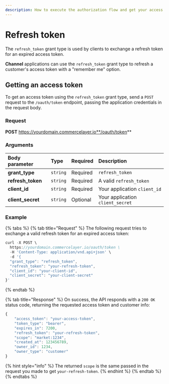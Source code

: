 ```yaml
---
description: How to execute the authorization flow and get your access token
---
```


# Refresh token

The `refresh_token` grant type is used by clients to exchange a refresh token for an expired access token. 

**Channel** applications can use the `refresh_token` grant type to refresh a customer's access token with a "remember me" option.

## Getting an access token

To get an access token using the `refresh_token` grant type, send a `POST` request to the `/oauth/token` endpoint, passing the application credentials in the request body.

### Request

**POST** https://yourdomain.commercelayer.io**/oauth/token**

### Arguments

| Body parameter | Type | Required | Description |
| :--- | :--- | :--- | :--- |
| **grant\_type** | `string` | Required | `refresh_token` |
| **refresh\_token** | `string` | Required | A valid `refresh_token` |
| **client\_id** | `string` | Required | Your application `client_id` |
| **client\_secret** | `string` | Optional | Your application `client_secret` |

### Example

{% tabs %}
{% tab title="Request" %}
The following request tries to exchange a valid refresh token for an expired access token:

```javascript
curl -X POST \
  https://yourdomain.commercelayer.io/oauth/token \
  -H 'Content-Type: application/vnd.api+json' \
  -d '{
  "grant_type": "refresh_token",
  "refresh_token": "your-refresh-token",
  "client_id": "your-client-id",
  "client_secret": "your-client-secret"
}'
```
{% endtab %}

{% tab title="Response" %}
On success, the API responds with a `200 OK` status code, returning the requested access token and customer info:

```javascript
{
    "access_token": "your-access-token",
    "token_type": "bearer",
    "expires_in": 7200,
    "refresh_token": "your-refresh-token",
    "scope": "market:1234",
    "created_at": 123456789,
    "owner_id": 1234,
    "owner_type": "customer"
}
```

{% hint style="info" %}
The returned `scope` is the same passed in the request you made to get `your-refresh-token`.
{% endhint %}
{% endtab %}
{% endtabs %}

